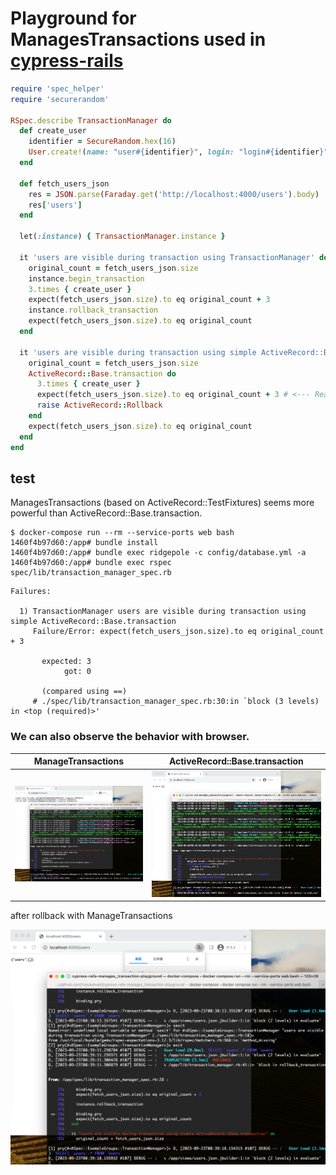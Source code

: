 # Playground for ManagesTransactions used in [cypress-rails](https://github.com/testdouble/cypress-rails/blob/v0.6.1/lib/cypress-rails/manages_transactions.rb)

```rb
require 'spec_helper'
require 'securerandom'

RSpec.describe TransactionManager do
  def create_user
    identifier = SecureRandom.hex(16)
    User.create!(name: "user#{identifier}", login: "login#{identifier}", password: "password#{identifier}!!!")
  end

  def fetch_users_json
    res = JSON.parse(Faraday.get('http://localhost:4000/users').body)
    res['users']
  end

  let(:instance) { TransactionManager.instance }

  it 'users are visible during transaction using TransactionManager' do
    original_count = fetch_users_json.size
    instance.begin_transaction
    3.times { create_user }
    expect(fetch_users_json.size).to eq original_count + 3
    instance.rollback_transaction
    expect(fetch_users_json.size).to eq original_count
  end

  it 'users are visible during transaction using simple ActiveRecord::Base.transaction' do
    original_count = fetch_users_json.size
    ActiveRecord::Base.transaction do
      3.times { create_user }
      expect(fetch_users_json.size).to eq original_count + 3 # <--- Really?
      raise ActiveRecord::Rollback
    end
    expect(fetch_users_json.size).to eq original_count
  end
end
```

## test

ManagesTransactions (based on ActiveRecord::TestFixtures) seems more powerful than ActiveRecord::Base.transaction.

```
$ docker-compose run --rm --service-ports web bash
1460f4b97d60:/app# bundle install
1460f4b97d60:/app# bundle exec ridgepole -c config/database.yml -a
1460f4b97d60:/app# bundle exec rspec spec/lib/transaction_manager_spec.rb
```

```
Failures:

  1) TransactionManager users are visible during transaction using simple ActiveRecord::Base.transaction
     Failure/Error: expect(fetch_users_json.size).to eq original_count + 3

       expected: 3
            got: 0

       (compared using ==)
     # ./spec/lib/transaction_manager_spec.rb:30:in `block (3 levels) in <top (required)>'
```

### We can also observe the behavior with browser.

| ManageTransactions                  | ActiveRecord::Base.transaction      |
| ----------------------------------- | ----------------------------------- |
| ![image1](./images/screenshot1.png) | ![image3](./images/screenshot3.png) |

after rollback with ManageTransactions

![image2](./images/screenshot2.png)
